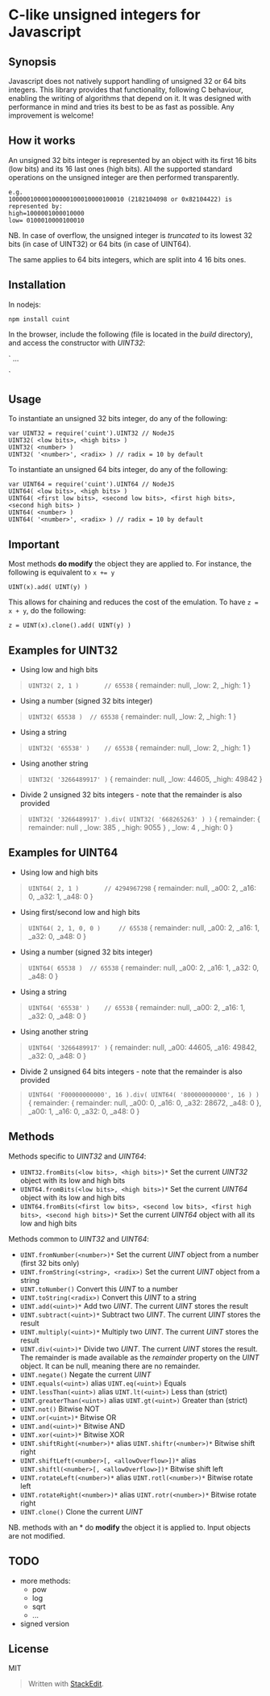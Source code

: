 # C-like unsigned integers for Javascript

## Synopsis

Javascript does not natively support handling of unsigned 32 or 64 bits integers. This library provides that functionality, following C behaviour, enabling the writing of algorithms that depend on it. It was designed with performance in mind and tries its best to be as fast as possible. Any improvement is welcome!


## How it works

An unsigned 32 bits integer is represented by an object with its first 16 bits (low bits) and its 16 last ones (high bits). All the supported standard operations on the unsigned integer are then performed transparently.

	e.g.
	10000010000100000100010000100010 (2182104098 or 0x82104422) is represented by:
	high=1000001000010000
	low= 0100010000100010

NB.
In case of overflow, the unsigned integer is _truncated_ to its lowest 32 bits (in case of UINT32) or 64  bits (in case of UINT64).

The same applies to 64 bits integers, which are split into 4 16 bits ones.

## Installation

In nodejs:

    npm install cuint

In the browser, include the following (file is located in the _build_ directory), and access the constructor with _UINT32_:

`<script src="/your/path/to/uint32.js"></script>
...
<script type="text/javascript">
  var v1 = UINT32('326648991');
  var v2 = UINT32('265443576');
  var v1plus2 = v1.add(v2) // 592092567
</script>`

## Usage

To instantiate an unsigned 32 bits integer, do any of the following:

	var UINT32 = require('cuint').UINT32 // NodeJS
	UINT32( <low bits>, <high bits> )
	UINT32( <number> )
	UINT32( '<number>', <radix> ) // radix = 10 by default

To instantiate an unsigned 64 bits integer, do any of the following:

	var UINT64 = require('cuint').UINT64 // NodeJS
	UINT64( <low bits>, <high bits> )
	UINT64( <first low bits>, <second low bits>, <first high bits>, <second high bits> )
	UINT64( <number> )
	UINT64( '<number>', <radix> ) // radix = 10 by default

## Important

Most methods __do modify__ the object they are applied to. For instance, the following is equivalent to `x += y`

	UINT(x).add( UINT(y) )

This allows for chaining and reduces the cost of the emulation.
To have `z = x + y`, do the following:

    z = UINT(x).clone().add( UINT(y) )

## Examples for UINT32

* Using low and high bits
> `UINT32( 2, 1 )		// 65538`
> { remainder: null, _low: 2, _high: 1 }

* Using a number (signed 32 bits integer)
> `UINT32( 65538 ) 	// 65538`
> { remainder: null, _low: 2, _high: 1 }

* Using a string
> `UINT32( '65538' )	// 65538`
> { remainder: null, _low: 2, _high: 1 }

* Using another string
> `UINT32( '3266489917' )`
> { remainder: null, _low: 44605, _high: 49842 }

* Divide 2 unsigned 32 bits integers - note that the remainder is also provided
> `UINT32( '3266489917' ).div( UINT32( '668265263' ) )`
> {	remainder:
>			{	remainder: null
>			,	_low: 385
>			,	_high: 9055
>			}
>	,	_low: 4
>	,	_high: 0
>	}

## Examples for UINT64

* Using low and high bits
> `UINT64( 2, 1 )		// 4294967298`
> { remainder: null, _a00: 2, _a16: 0, _a32: 1, _a48: 0 }

* Using first/second low and high bits
> `UINT64( 2, 1, 0, 0 )		// 65538`
> { remainder: null, _a00: 2, _a16: 1, _a32: 0, _a48: 0 }

* Using a number (signed 32 bits integer)
> `UINT64( 65538 ) 	// 65538`
> { remainder: null, _a00: 2, _a16: 1, _a32: 0, _a48: 0 }

* Using a string
> `UINT64( '65538' )	// 65538`
> { remainder: null, _a00: 2, _a16: 1, _a32: 0, _a48: 0 }

* Using another string
> `UINT64( '3266489917' )`
> { remainder: null, _a00: 44605, _a16: 49842, _a32: 0, _a48: 0 }

* Divide 2 unsigned 64 bits integers - note that the remainder is also provided
> `UINT64( 'F00000000000', 16 ).div( UINT64( '800000000000', 16 ) )`
> { remainder:
>   { remainder: null,
>     _a00: 0,
>     _a16: 0,
>     _a32: 28672,
>     _a48: 0 },
>  _a00: 1,
>  _a16: 0,
>  _a32: 0,
>  _a48: 0 }

## Methods

Methods specific to _UINT32_ and _UINT64_:

* `UINT32.fromBits(<low bits>, <high bits>)*`
Set the current _UINT32_ object with its low and high bits
* `UINT64.fromBits(<low bits>, <high bits>)*`
Set the current _UINT64_ object with its low and high bits
* `UINT64.fromBits(<first low bits>, <second low bits>, <first high bits>, <second high bits>)*`
Set the current _UINT64_ object with all its low and high bits

Methods common to _UINT32_ and _UINT64_:

* `UINT.fromNumber(<number>)*`
Set the current _UINT_ object from a number (first 32 bits only)
* `UINT.fromString(<string>, <radix>)`
Set the current _UINT_ object from a string
* `UINT.toNumber()`
Convert this _UINT_ to a number
* `UINT.toString(<radix>)`
Convert this _UINT_ to a string
* `UINT.add(<uint>)*`
Add two _UINT_. The current _UINT_ stores the result
* `UINT.subtract(<uint>)*`
Subtract two _UINT_. The current _UINT_ stores the result
* `UINT.multiply(<uint>)*`
Multiply two _UINT_. The current _UINT_ stores the result
* `UINT.div(<uint>)*`
Divide two _UINT_. The current _UINT_ stores the result.
The remainder is made available as the _remainder_ property on the _UINT_ object.
It can be null, meaning there are no remainder.
* `UINT.negate()`
Negate the current _UINT_
* `UINT.equals(<uint>)` alias `UINT.eq(<uint>)`
Equals
* `UINT.lessThan(<uint>)` alias `UINT.lt(<uint>)`
Less than (strict)
* `UINT.greaterThan(<uint>)` alias `UINT.gt(<uint>)`
Greater than (strict)
* `UINT.not()`
Bitwise NOT
* `UINT.or(<uint>)*`
Bitwise OR
* `UINT.and(<uint>)*`
Bitwise AND
* `UINT.xor(<uint>)*`
Bitwise XOR
* `UINT.shiftRight(<number>)*` alias `UINT.shiftr(<number>)*`
Bitwise shift right
* `UINT.shiftLeft(<number>[, <allowOverflow>])*` alias `UINT.shiftl(<number>[, <allowOverflow>])*`
Bitwise shift left
* `UINT.rotateLeft(<number>)*` alias `UINT.rotl(<number>)*`
Bitwise rotate left
* `UINT.rotateRight(<number>)*` alias `UINT.rotr(<number>)*`
Bitwise rotate right
* `UINT.clone()`
Clone the current _UINT_

NB. methods with an * do __modify__ the object it is applied to. Input objects are not modified.

## TODO

* more methods:
    * pow
    * log
    * sqrt
    * ...
* signed version


## License

MIT


> Written with [StackEdit](https://stackedit.io/).

